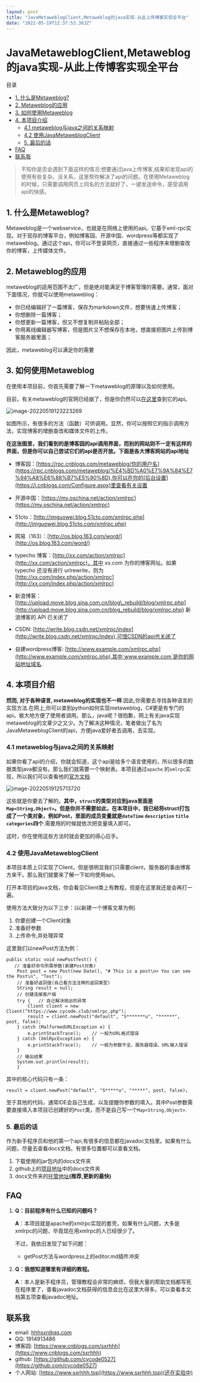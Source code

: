 ```yaml
---
layout: post
title: "JavaMetaweblogClient,Metaweblog的java实现-从此上传博客实现全平台"
date: "2022-05-19T12:37:53.363Z"
---
```

JavaMetaweblogClient,Metaweblog的java实现-从此上传博客实现全平台
==================================================

目录

*   [1\. 什么是Metaweblog?](#1-什么是metaweblog)
*   [2\. Metaweblog的应用](#2-metaweblog的应用)
*   [3\. 如何使用Metaweblog](#3-如何使用metaweblog)
*   [4\. 本项目介绍](#4-本项目介绍)
    *   [4.1 metaweblog与java之间的关系映射](#41-metaweblog与java之间的关系映射)
    *   [4.2 使用JavaMetaweblogClient](#42-使用javametaweblogclient)
    *   [5\. 最后的话](#5-最后的话)
*   [FAQ](#faq)
*   [联系我](#联系我)

> 不知你是否会遇到下面这样的情况:想要通过java上传博客,结果却发现api的使用有些复杂。没关系，这里帮你解决了api的问题。在使用Metaweblog的时候，只需要调用网页上同名的方法就好了，一键发送命令，感受调用api的快感。

1\. 什么是Metaweblog?
------------------

Metaweblog是一个webservice，也就是在网络上使用的api。它基于xml-rpc实现。对于现存的博客平台，例如博客园、开源中国、wordpress等都实现了metaweblog。通过这个api，你可以不登录网页，直接通过一些程序来增删查改你的博客，上传媒体文件。

2\. Metaweblog的应用
-----------------

metaweblog的适用范围不太广，但是绝对能满足于博客管理的需要。通常，面对下面情况，你就可以使用metaweblog：

*   你已经编辑好了一篇博客，保存为markdown文件，想要快速上传博客；
*   你想删除一篇博客；
*   你想更新一篇博客，但又不想复制并粘贴全部；
*   你用离线编辑器写博客，但是图片又不想保存在本地，想直接把图片上传到博客服务器里面；

因此，metaweblog可以满足你的需要

3\. 如何使用Metaweblog
------------------

在使用本项目前，你首先需要了解一下metaweblog的原理以及如何使用。

目前，有关metaweblog的官网已经崩了，但是你仍然可以[在这里](https://rpc.cnblogs.com/metaweblog/example)查到它的api。

![image-20220519123223269](https://img2022.cnblogs.com/blog/2854299/202205/2854299-20220519123224856-94407514.png)

如图所示，有很多的方法（函数）可供调用。显然，你可以按照它的指示调用方法，实现博客的增删查改和媒体文件的上传。

**在这张图里，我们看到的是博客园的api调用界面，而别的网站则不一定有这样的界面，但是你可以自己尝试它们的api是否开放。下面是各大博客网站的api地址**

*   博客园：[https://rpc.cnblogs.com/metaweblog/你的用户名](https://rpc.cnblogs.com/metaweblog/%E4%BD%A0%E7%9A%84%E7%94%A8%E6%88%B7%E5%90%8D),你可以在你的[后台设置](https://i.cnblogs.com/Configure.aspx)里查看有关设置
    
*   开源中国：[https://my.oschina.net/action/xmlrpc](https://my.oschina.net/action/xmlrpc)
    
*   51cto：[http://imguowei.blog.51cto.com/xmlrpc.php](http://imguowei.blog.51cto.com/xmlrpc.php)
    
*   网易（163）：[http://os.blog.163.com/word/](http://os.blog.163.com/word/)
    
*   typecho 博客：[http://xx.com/action/xmlrpc](http://xx.com/action/xmlrpc)，其中 xx.com 为你的博客网址。如果 typecho 还没有进行 urlrewrite，则为 [http://xx.com/index.php/action/xmlrpc](http://xx.com/index.php/action/xmlrpc)
    
*   新浪博客： [http://upload.move.blog.sina.com.cn/blog\_rebuild/blog/xmlrpc.php](http://upload.move.blog.sina.com.cn/blog_rebuild/blog/xmlrpc.php) 新浪博客的 API 已关闭了
    
*   CSDN: [http://write.blog.csdn.net/xmlrpc/index](http://write.blog.csdn.net/xmlrpc/index),可惜CSDN的api也关闭了
    
*   自建wordpress博客: [http://www.example.com/xmlrpc.php](http://www.example.com/xmlrpc.php),其中`www.example.com`是你的网站地址域名.
    

4\. 本项目介绍
---------

**然而, 对于各种语言, metaweblog的实现也不一样**.因此,你需要去寻找各种语言的实现方法.在网上,你可以查到python如何实现metaweblog，C#更是有专门的api，极大地方便了使用者调用。那么，java呢？很抱歉，网上有关java实现metaweblog的文章少之又少。为了解决这种情况，笔者做出了名为JavaMetaweblogClient的api，方便java爱好者去调用，去实现。

### 4.1 metaweblog与java之间的关系映射

如果你看了api的介绍，你就会知道，这个api是给多个语言使用的，所以很多的数据类型java都没有。那么我们就需要一个映射表。本项目通过`apache` 的`xmlrpc`实现，所以我们可以查看他的[官方文档](https://ws.apache.org/xmlrpc/types.html)

![image-20220519125713720](https://img2022.cnblogs.com/blog/2854299/202205/2854299-20220519125715384-654727151.png)

这些就是你要去了解的。**其中，`struct`的类型对应到java里面是`Map<String,Object>`。但是你并不需要如此，在本项目中，我已经将struct打包成了一个类对象，例如Post，里面的成员变量就是`dateTime` `description` `title` `categories`四个**.需要用的时候就依次把变量填入即可。

这时，你在使用这些方法时就会更加的得心应手。

### 4.2 使用JavaMetaweblogClient

本项目本质上只实现了Client，但是很明显我们只需要client，服务器的事由博客方来干。那么我们就要来了解一下如何使用api。

打开本项目的java文档，你会看见Client类上有教程，但是在这里我还是会再打一遍。

使用方法大致分为以下三步：(以新建一个博客文章为例)

1.  你要创建一个Client对象
2.  准备好参数
3.  上传命令,并处理异常

这里我们以newPost方法为例：

    public static void newPostTest() {
       // 准备好命令所需参数(新建Post对象)
        Post post = new Post(new Date(), "# This is a post\n> You can see the Post\n", "Test");
        // 准备好返回值(自己看方法注释的返回类型)
        String result = null;
        // 创建连接客户端
        try {   // 自己解决抛出的异常
            Client client = new Client("https://www.cycode.club/xmlrpc.php");
            result = client.newPost("default", "S*******u", "******", post, false);
        } catch (MalformedURLException e) {
            e.printStackTrace();    // 一般为URL格式错误
        } catch (XmlRpcException e) {
            e.printStackTrace();    // 一般为参数不全、服务器错误、URL输入错误
        }
        // 输出结果
        System.out.println(result);
        }
    

其中的核心代码只有一条：

    result = client.newPost("default", "S*****u", "*****", post, false);
    

至于其他的代码，通常IDE会自己生成，以及提醒你参数的填入。其中Post参数需要直接填入本项目已创建好的`Post`类，而不是自己写一个`Map<String,Object>`.

### 5\. 最后的话

作为新手程序员和他的第一个api,有很多的信息都在javadoc文档里。如果有什么问题，尽量去查看docs文档，有很多位置都可以查看文档。

1.  下载使用的jar包内的docs文件夹
2.  github上的[项目地址](https://github.com/cycode0527/JavaMetaweblogClient)中的docs文件夹
3.  docs文件夹的[托管地址](https://www.sxrhhh.top/JavaMetaweblogClient/docs)**(推荐,更新的最快)**

FAQ
---

1.  **Q：目前程序有什么已知的问题吗？**
    
    **A**：本项目就是apache的xmlrpc实现的套壳，如果有什么问题，大多是xmlrpc的问题，毕竟现在用xmlrpc的人已经很少了。
    
    不过，我依旧发现了如下问题：
    
    *   getPost方法与wordpress上的editor.md插件冲突
2.  **Q：我想知道哪里有详细的教程。**
    
    **A**：本人是新手程序员，管理教程会非常的麻烦，但我大量的帮助文档都写死在程序里了，查看javadoc文档获得的信息会比在这里大得多。可以查看本文档第五项查看javadoc地址。
    

联系我
---

*   email: [hhhsxr@qq.com](mailto:hhhsxr@qq.com)
*   QQ: 1914913486
*   博客园: [https://www.cnblogs.com/sxrhhh](https://www.cnblogs.com/sxrhhh)
*   github: [https://github.com/cycode0527](https://github.com/cycode0527)
*   个人网站: [https://www.sxrhhh.top](https://www.sxrhhh.top)(还在实验中)